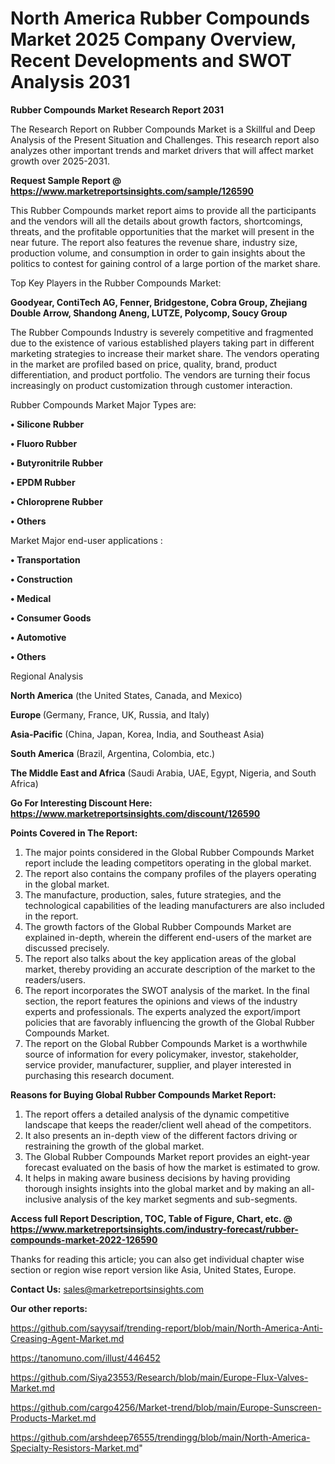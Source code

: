 
# North America Rubber Compounds Market 2025 Company Overview, Recent Developments and SWOT Analysis 2031
<strong>Rubber Compounds Market Research Report 2031</strong>

The Research Report on Rubber Compounds Market is a Skillful and Deep Analysis of the Present Situation and Challenges. This research report also analyzes other important trends and market drivers that will affect market growth over 2025-2031.

<strong>Request Sample Report @ <a href=https://www.marketreportsinsights.com/sample/126590>https://www.marketreportsinsights.com/sample/126590</a></strong>

This Rubber Compounds market report aims to provide all the participants and the vendors will all the details about growth factors, shortcomings, threats, and the profitable opportunities that the market will present in the near future. The report also features the revenue share, industry size, production volume, and consumption in order to gain insights about the politics to contest for gaining control of a large portion of the market share.

Top Key Players in the Rubber Compounds Market:

<strong>Goodyear, ContiTech AG, Fenner, Bridgestone, Cobra Group, Zhejiang Double Arrow, Shandong Aneng, LUTZE, Polycomp, Soucy Group</strong>

The Rubber Compounds Industry is severely competitive and fragmented due to the existence of various established players taking part in different marketing strategies to increase their market share. The vendors operating in the market are profiled based on price, quality, brand, product differentiation, and product portfolio. The vendors are turning their focus increasingly on product customization through customer interaction.

Rubber Compounds Market Major Types are:

<strong>• Silicone Rubber

• Fluoro Rubber

• Butyronitrile Rubber

• EPDM Rubber

• Chloroprene Rubber

• Others</strong>

Market Major end-user applications :

<strong>• Transportation

• Construction

• Medical

• Consumer Goods

• Automotive

• Others</strong>

Regional Analysis

</u><strong><b>North America</b></strong> (the United States, Canada, and Mexico)

<strong><b>Europe </b></strong>(Germany, France, UK, Russia, and Italy)

<strong><b>Asia-Pacific</b></strong> (China, Japan, Korea, India, and Southeast Asia)

<strong><b>South America</b></strong> (Brazil, Argentina, Colombia, etc.)

<strong><b>The Middle East and Africa</b></strong> (Saudi Arabia, UAE, Egypt, Nigeria, and South Africa)

<strong>Go For Interesting Discount Here: <a href=https://www.marketreportsinsights.com/discount/126590>https://www.marketreportsinsights.com/discount/126590</a></strong>

<strong>Points Covered in The Report:</strong>
<ol>
  <li>The major points considered in the Global Rubber Compounds Market report include the leading competitors operating in the global market.</li>
  <li>The report also contains the company profiles of the players operating in the global market.</li>
  <li>The manufacture, production, sales, future strategies, and the technological capabilities of the leading manufacturers are also included in the report.</li>
  <li>The growth factors of the Global Rubber Compounds Market are explained in-depth, wherein the different end-users of the market are discussed precisely.</li>
  <li>The report also talks about the key application areas of the global market, thereby providing an accurate description of the market to the readers/users.</li>
  <li>The report incorporates the SWOT analysis of the market. In the final section, the report features the opinions and views of the industry experts and professionals. The experts analyzed the export/import policies that are favorably influencing the growth of the Global Rubber Compounds Market.</li>
  <li>The report on the Global Rubber Compounds Market is a worthwhile source of information for every policymaker, investor, stakeholder, service provider, manufacturer, supplier, and player interested in purchasing this research document.</li>
</ol>
<strong>Reasons for Buying Global Rubber Compounds Market Report:</strong>

<ol>
  <li>The report offers a detailed analysis of the dynamic competitive landscape that keeps the reader/client well ahead of the competitors.</li>
  <li>It also presents an in-depth view of the different factors driving or restraining the growth of the global market.</li>
  <li>The Global Rubber Compounds Market report provides an eight-year forecast evaluated on the basis of how the market is estimated to grow.</li>
  <li>It helps in making aware business decisions by having providing thorough insights insights into the global market and by making an all-inclusive analysis of the key market segments and sub-segments.</li>
</ol>
<strong>Access full Report Description, TOC, Table of Figure, Chart, etc. @ <a href=https://www.marketreportsinsights.com/industry-forecast/rubber-compounds-market-2022-126590>https://www.marketreportsinsights.com/industry-forecast/rubber-compounds-market-2022-126590</a></strong>


Thanks for reading this article; you can also get individual chapter wise section or region wise report version like Asia, United States, Europe.

<strong>Contact Us:</strong>
sales@marketreportsinsights.com

<strong>Our other reports:</strong>

<a href=https://github.com/sayysaif/trending-report/blob/main/North-America-Anti-Creasing-Agent-Market.md>https://github.com/sayysaif/trending-report/blob/main/North-America-Anti-Creasing-Agent-Market.md</a>

<a href=https://tanomuno.com/illust/446452>https://tanomuno.com/illust/446452</a>

<a href=https://github.com/Siya23553/Research/blob/main/Europe-Flux-Valves-Market.md>https://github.com/Siya23553/Research/blob/main/Europe-Flux-Valves-Market.md</a>

<a href=https://github.com/cargo4256/Market-trend/blob/main/Europe-Sunscreen-Products-Market.md>https://github.com/cargo4256/Market-trend/blob/main/Europe-Sunscreen-Products-Market.md</a>

<a href=https://github.com/arshdeep76555/trendingg/blob/main/North-America-Specialty-Resistors-Market.md>https://github.com/arshdeep76555/trendingg/blob/main/North-America-Specialty-Resistors-Market.md</a>"
